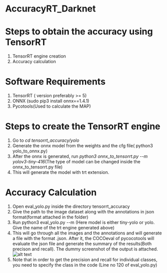 # AccuracyRT_Darknet


# Steps to obtain the accuracy using TensorRT
1. TensorRT engine creation
2. Accuracy calculation

# Software Requirements 
1. TensorRT ( version preferably >= 5)
2. ONNX (sudo pip3 install onnx==1.4.1)
3. Pycotools(Used to calculate the MAP)


# Steps to create the TensorRT engine
1. Go to <i>cd tensorrt_accuracy/yolo </i>
2. Generate the onnx model from the weights and the cfg file( python3 yolo_to_onnx.py)
3. After the onnx is generated, run <i> python3 onnx_to_tensorrt.py --m yolov3-tiny-416</i>(The type of model can be changed inside the onnx_to_tensorrt.py file)
4. This will generate the model with trt extension.


# Accuracy Calculation

1. Open eval_yolo.py inside the directory tensorrt_accuracy
2. Give the path to the image dataset along with the annotations in json format(format attached in the folder)
3. Run python3 eval_yolo.py --m <model> (Here model is either tiny-yolo or yolo. Give the name of the trt engine generated above)
4. This will go through all the images and the annotations and will generate a file with the format .json. After it, the COCOeval of pycocotools will evaluate the json file and generate the summary of the results(Both precison and recall). The dummy screenshot of the output is attached.
  ![alt text](http://url/to/img.png)
5. Note that in order to get the precision and recall for individual classes, you need to specify the class in the code (Line no 120 of eval_yolo.py)
  
